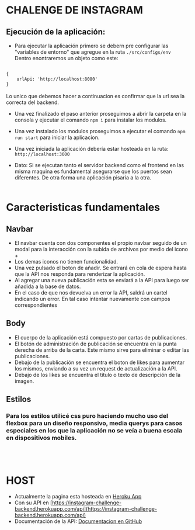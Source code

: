 # CHALENGE DE INSTAGRAM
## Ejecución de la aplicación:
- Para ejecutar la aplicación primero se debern pre configurar las "variables de entorno" que agregue en la ruta `./src/configs/env`<br>Dentro enontraremos un objeto como este: <br>
<code>
{
    urlApi: 'http://localhost:8080'
}
</code><br>
Lo unico que debemos hacer a continuacion es confirmar que la url sea la correcta del backend.

- Una vez finalizado el paso anterior proseguimos a abrir la carpeta en la consola y ejecutar el comando `npm i` para instalar los modulos.<br>

- Una vez instalado los modulos proseguimos a ejecutar el comando `npm run start` para iniciar la aplicacion.

- Una vez iniciada la aplicación debería estar hosteada en la ruta: `http://localhost:3000`

- Dato: Si se ejecutan tanto el servidor backend como el frontend en las misma maquina es fundamental asegurarse que los puertos sean diferentes. De otra forma una aplicación pisaría a la otra.
<br></br>
# Caracteristicas fundamentales

## Navbar
- El navbar cuenta con dos componentes el propio navbar seguido de un modal para la interacción con la subida de archivos por medio del icono +
- Los demas iconos no tienen funcionalidad.
- Una vez pulsado el boton de añadir. Se entrará en cola de espera hasta que la API nos responda para renderizar la aplicación.
- Al agregar una nueva publicación esta se enviará a la API para luego ser añadida a la base de datos.
- En el caso de que nos devuelva un error la API, saldrá un cartel indicando un error. En tal caso intentar nuevamente con campos correspondientes

## Body
- El cuerpo de la aplicación está compuesto por cartas de publicaciones. 
- El botón de administración de publicación se encuentra en la punta derecha de arriba de la carta. Este mismo sirve para eliminar o editar las publicaciones.
- Debajo de la publicación se encuentra el boton de likes para aumentar los mismos, enviando a su vez un request de actualización a la API.
- Debajo de los likes se encuentra el titulo o texto de descripción de la imagen.

## Estilos
### Para los estilos utilicé css puro haciendo mucho uso del flexbox para un diseño responsivo, media querys para casos especiales en los que la aplicación no se veía a buena escala en dispositivos mobiles.
<br></br>
 
# HOST
- Actualmente la pagina esta hosteada en [Heroku App](https://instagram-challenge-sondeos.herokuapp.com)
- Con su API en [https://instagram-challenge-backend.herokuapp.com/api](https://instagram-challenge-backend.herokuapp.com/api)
- Documentación de la API: [Documentacion en GitHub](https://github.com/AlexValdiviezo/instagram-challenge-API)
